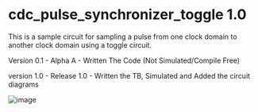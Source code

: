 # cdc_pulse_synchronizer_toggle 1.0

This is a sample circuit for sampling a pulse from one clock domain to another clock domain using a toggle circuit.


Version 0.1 - Alpha A - Written The Code (Not Simulated/Compile Free)

version 1.0 - Release 1.0 - Written the TB, Simulated and Added the circuit diagrams

![image](https://user-images.githubusercontent.com/22993146/112364111-32fcaf00-8cfc-11eb-8ea8-b1714e219d25.png)

